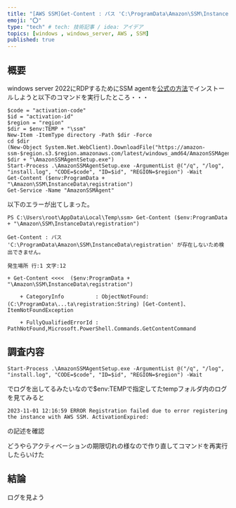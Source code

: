 ```yaml
---
title: "[AWS SSM]Get-Content : パス 'C:\ProgramData\Amazon\SSM\InstanceData\registration' が存在しないため検出できません。"
emoji: "⭕"
type: "tech" # tech: 技術記事 / idea: アイデア
topics: [windows , windows_server, AWS , SSM]
published: true
---
```


## 概要
windows server 2022にRDPするためにSSM agentを[公式の方法](https://docs.aws.amazon.com/ja_jp/systems-manager/latest/userguide/sysman-install-managed-win.html)でインストールしようと以下のコマンドを実行したところ・・・

```
$code = "activation-code"
$id = "activation-id"
$region = "region"
$dir = $env:TEMP + "\ssm"
New-Item -ItemType directory -Path $dir -Force
cd $dir
(New-Object System.Net.WebClient).DownloadFile("https://amazon-ssm-$region.s3.$region.amazonaws.com/latest/windows_amd64/AmazonSSMAgentSetup.exe", $dir + "\AmazonSSMAgentSetup.exe")
Start-Process .\AmazonSSMAgentSetup.exe -ArgumentList @("/q", "/log", "install.log", "CODE=$code", "ID=$id", "REGION=$region") -Wait
Get-Content ($env:ProgramData + "\Amazon\SSM\InstanceData\registration")
Get-Service -Name "AmazonSSMAgent"
```

以下のエラーが出てしまった。
```
PS C:\Users\root\AppData\Local\Temp\ssm> Get-Content ($env:ProgramData + "\Amazon\SSM\InstanceData\registration")

Get-Content : パス 'C:\ProgramData\Amazon\SSM\InstanceData\registration' が存在しないため検出できません。

発生場所 行:1 文字:12

+ Get-Content <<<<  ($env:ProgramData + "\Amazon\SSM\InstanceData\registration")

    + CategoryInfo          : ObjectNotFound: (C:\ProgramData\...ta\registration:String) [Get-Content]、ItemNotFoundException

    + FullyQualifiedErrorId : PathNotFound,Microsoft.PowerShell.Commands.GetContentCommand
```

## 調査内容
`Start-Process .\AmazonSSMAgentSetup.exe -ArgumentList @("/q", "/log", "install.log", "CODE=$code", "ID=$id", "REGION=$region") -Wait`

でログを出してるみたいなので$env:TEMPで指定してたtempフォルダ内のログを見てみると

`2023-11-01 12:16:59 ERROR Registration failed due to error registering the instance with AWS SSM. ActivationExpired:`

の記述を確認

どうやらアクティベーションの期限切れの様なので作り直してコマンドを再実行したらいけた

## 結論
ログを見よう
